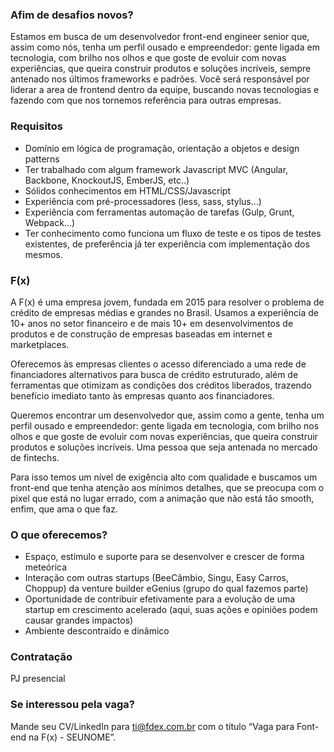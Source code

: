 ### **Afim de desafios novos?**

Estamos em busca de um desenvolvedor front-end engineer senior que, assim como nós, tenha um perfil ousado e empreendedor: gente ligada em tecnologia, com brilho nos olhos e que goste de evoluir com novas experiências, que queira construir produtos e soluções incríveis, sempre antenado nos últimos frameworks e padrões. Você será responsável por liderar a area de frontend dentro da equipe, buscando novas tecnologias e fazendo com que nos tornemos referência para outras empresas.

### **Requisitos**

- Domínio em lógica de programação, orientação a objetos e design patterns
- Ter trabalhado com algum framework Javascript MVC (Angular, Backbone, KnockoutJS, EmberJS, etc..)
- Sólidos conhecimentos em HTML/CSS/Javascript
- Experiência com pré-processadores (less, sass, stylus…)
- Experiência com ferramentas automação de tarefas (Gulp, Grunt, Webpack…)
- Ter conhecimento como funciona um fluxo de teste e os tipos de testes existentes, de preferência já ter experiência com implementação dos mesmos.

### **F(x)**

A F(x) é uma empresa jovem, fundada em 2015 para resolver o problema de crédito de  empresas médias e grandes no Brasil. Usamos a experiência de 10+ anos no setor financeiro e de mais 10+ em desenvolvimentos de produtos e de construção de empresas baseadas em internet e marketplaces.

Oferecemos às empresas clientes o acesso diferenciado a uma rede de financiadores alternativos para busca de crédito estruturado, além de ferramentas que otimizam as condições dos créditos liberados, trazendo benefício imediato tanto às empresas quanto aos financiadores.

Queremos encontrar um desenvolvedor que, assim como a gente, tenha um perfil ousado e empreendedor: gente ligada em tecnologia, com brilho nos olhos e que goste de evoluir com novas experiências, que queira construir produtos e soluções incríveis. Uma pessoa que seja antenada no mercado de fintechs.

Para isso temos um nível de exigência alto com qualidade e buscamos um front-end que tenha atenção aos mínimos detalhes, que se preocupa com o pixel que está no lugar errado, com a animação que não está tão smooth, enfim, que ama o que faz. 

### O que oferecemos?

- Espaço, estímulo e suporte para se desenvolver e crescer de forma meteórica
- Interação com outras startups (BeeCâmbio, Singu, Easy Carros, Choppup) da venture builder eGenius (grupo do qual fazemos parte)
- Oportunidade de contribuir efetivamente para a evolução de uma startup em crescimento acelerado (aqui, suas ações e opiniões podem causar grandes impactos)
- Ambiente descontraído e dinâmico


### Contratação

PJ presencial

### Se interessou pela vaga?

Mande seu CV/LinkedIn para [ti@fdex.com.br](ti@fdex.com.br) com o título “Vaga para Font-end na F(x) - SEUNOME”. 

